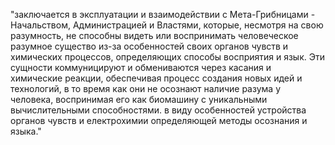 "заключается в эксплуатации и взаимодействии с Мета-Грибницами - Начальством, Администрацией и Властями, которые, несмотря на свою разумность, не способны видеть или воспринимать человеческое разумное существо из-за особенностей своих органов чувств и химических процессов, определяющих способы восприятия и язык. Эти сущности коммуницируют и обмениваются через касания и химические реакции, обеспечивая процесс создания новых идей и технологий, в то время как они не осознают наличие разума у человека, воспринимая его как биомашину с уникальными вычислительными способностями. в виду особенностей устройства органов чувств и електрохимии определяющей методы осознания и языка."